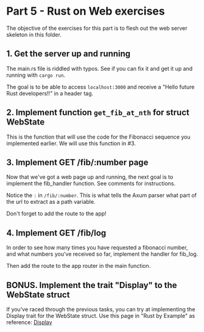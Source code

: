 # Part 5 - Rust on Web exercises

The objective of the exercises for this part is to flesh out the web server
skeleton in this folder.

## 1. Get the server up and running

The main.rs file is riddled with typos. See if you can fix it and get it up and
running with `cargo run`.

The goal is to be able to access `localhost:3000` and receive a "Hello future
Rust developers!!" in a header tag.

## 2. Implement function `get_fib_at_nth` for struct WebState

This is the function that will use the code for the Fibonacci sequence you
implemented earlier. We will use this function in #3.

## 3. Implement GET /fib/:number page

Now that we've got a web page up and running, the next goal is to implement the
fib_handler function. See comments for instructions.

Notice the `:` in `/fib/:number`. This is what tells the Axum parser what part
of the url to extract as a path variable.

Don't forget to add the route to the app!

## 4. Implement GET /fib/log

In order to see how many times you have requested a fibonacci number, and what
numbers you've received so far, implement the handler for fib_log.

Then add the route to the app router in the main function.

## BONUS. Implement the trait "Display" to the WebState struct

If you've raced through the previous tasks, you can try at implementing the
Display trait for the WebState struct. Use this page in "Rust by Example" as
reference:
[Display](https://doc.rust-lang.org/rust-by-example/hello/print/print_display.html)
